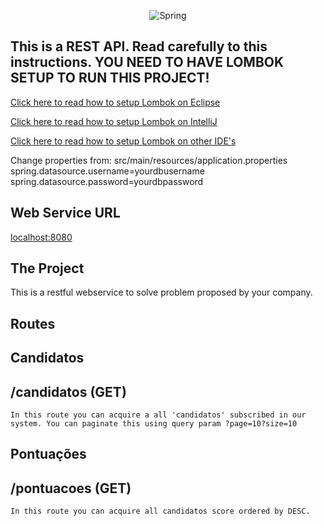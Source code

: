 <p align="center">
  <img src="https://www.oliberal.com/image/contentid/policy:1.103017:1554043688/cd-tim-maia-racional-volume-1-remasterizado-D-NQ-NP-745624-MLB25869429471-082017-F.jpg?f=2x1&$p$f=904e4f9&w=1500&$w=f075b93" alt=Spring framework icon"/>
</p>

<h2><strong>This is a REST API. Read carefully to this instructions. YOU NEED TO HAVE LOMBOK SETUP TO RUN THIS PROJECT!</strong></h2>

<p><a href="https://projectlombok.org/setup/eclipse">Click here to read how to setup Lombok on Eclipse</a></p>
<p><a href="https://projectlombok.org/setup/intellij">Click here to read how to setup Lombok on IntelliJ</a></p>
<p><a href="https://projectlombok.org/setup/https://projectlombok.org/setup/overview">Click here to read how to setup Lombok on other IDE's</a></p>

<p>Change properties from: src/main/resources/application.properties 
  spring.datasource.username=yourdbusername
  spring.datasource.password=yourdbpassword
</p> 

## Web Service URL

<p><a href="localhost:8080/" target="_blank">localhost:8080</a></p>

## The Project
This is a restful webservice to solve problem proposed by your company.

## Routes

## Candidatos
## /candidatos (GET)
```
In this route you can acquire a all 'candidatos' subscribed in our system. You can paginate this using query param ?page=10?size=10
```

## Pontuações
## /pontuacoes (GET)
```
In this route you can acquire all candidatos score ordered by DESC.
```
